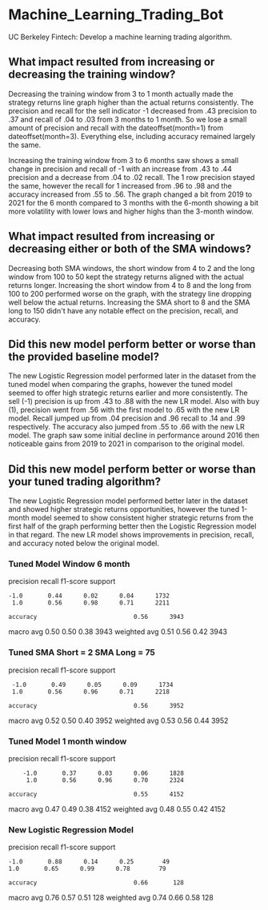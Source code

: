 # Machine_Learning_Trading_Bot
UC Berkeley Fintech: Develop a machine learning trading algorithm.


## What impact resulted from increasing or decreasing the training window?


Decreasing the training window from 3 to 1 month actually made the strategy returns line graph higher than the actual returns consistently. The precision and recall for the sell indicator -1 decreased from .43 precision to .37 and recall of .04 to .03 from 3 months to 1 month. So we lose a small amount of precision and recall with the dateoffset(month=1) from dateoffset(month=3). Everything else, including accuracy remained largely the same. 

Increasing the training window from 3 to 6 months saw shows a small change in precision and recall of -1 with an increase from .43 to .44 precision and a decrease from .04 to .02 recall. The 1 row precision stayed the same, however the recall for 1 increased from .96 to .98 and the accuracy increased from .55 to .56. The graph changed a bit from 2019 to 2021 for the 6 month compared to 3 months with the 6-month showing a bit more volatility with lower lows and higher highs than the 3-month window. 



## What impact resulted from increasing or decreasing either or both of the SMA windows?



Decreasing both SMA windows, the short window from 4 to 2 and the long window from 100 to 50 kept the strategy returns aligned with the actual returns longer. Increasing the short window from 4 to 8 and the long from 100 to 200 performed worse on the graph, with the strategy line dropping well below the actual returns. Increasing the SMA short to 8 and the SMA long to 150 didn't have any notable effect on the precision, recall, and accuracy.  




## Did this new model perform better or worse than the provided baseline model? 


The new Logistic Regression model performed later in the dataset from the tuned model when comparing the graphs, however the tuned model seemed to offer high strategic returns earlier and more consistently. The sell (-1) precision is up from .43 to .88 with the new LR model. Also with buy (1), precision went from .56 with the first model to .65 with the new LR model. Recall jumped up from .04 precision and .96 recall to .14 and .99 respectively. The accuracy also jumped from .55 to .66 with the new LR model. The graph saw some initial decline in performance around 2016 then noticeable gains from 2019 to 2021 in comparison to the original model. 

## Did this new model perform better or worse than your tuned trading algorithm?


The new Logistic Regression model performed better later in the dataset and showed higher strategic returns opportunities, however the tuned 1-month model seemed to show consistent higher strategic returns from the first half of the graph performing better then the Logistic Regression model in that regard.  The new LR model shows improvements in precision, recall, and accuracy noted below the original model. 

### Tuned Model Window 6 month

   precision    recall  f1-score   support

    -1.0       0.44      0.02      0.04      1732
     1.0       0.56      0.98      0.71      2211

    accuracy                           0.56      3943
   macro avg       0.50      0.50      0.38      3943
weighted avg       0.51      0.56      0.42      3943


### Tuned SMA Short = 2 SMA Long = 75
   precision    recall  f1-score   support

     -1.0       0.49      0.05      0.09      1734
     1.0       0.56      0.96      0.71      2218

    accuracy                           0.56      3952
   macro avg       0.52      0.50      0.40      3952
weighted avg       0.53      0.56      0.44      3952


### Tuned Model 1 month window 
  precision    recall  f1-score   support

        -1.0       0.37      0.03      0.06      1828
         1.0       0.56      0.96      0.70      2324

    accuracy                           0.55      4152
   macro avg       0.47      0.49      0.38      4152
weighted avg       0.48      0.55      0.42      4152


### New Logistic Regression Model

 precision    recall  f1-score   support

    -1.0       0.88      0.14      0.25        49
    1.0       0.65      0.99      0.78        79

    accuracy                           0.66       128
   macro avg       0.76      0.57      0.51       128
weighted avg       0.74      0.66      0.58       128